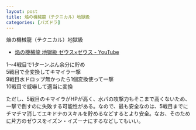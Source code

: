 ```yaml
---
layout: post
title: 焔の機械龍（テクニカル）地獄級
categories: [パズドラ]
---
```


焔の機械龍（テクニカル）地獄級

<!--more-->

* [焔の機械龍 地獄級 ゼウス×ゼウス - YouTube](http://www.youtube.com/watch?v=gpuXOPZcEgg)


1〜4戦目で1ターンぶん余分に貯め  
5戦目で全変換してキマイラ一撃  
9戦目水ドロップ無かったら1個変換使って一撃  
10戦目で威嚇して適当に変換

ただし、5戦目のキマイラがHPが高く、水パの攻撃力もそこまで高くないため、一撃で倒すのに失敗する可能性がある。なので、最も安全なのは、5戦目までにチマチマ消してエキドナのスキルを貯めるなどするとより安全。なお、そのために片方のゼウスをイズン・イズーナにするなどしてもいい。

